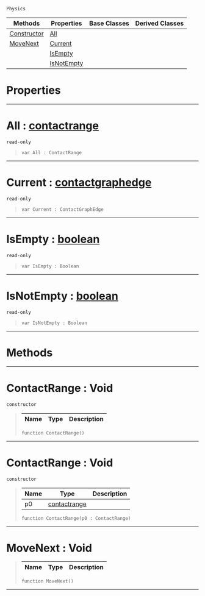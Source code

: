  `Physics`

|Methods|Properties|Base Classes|Derived Classes|
|---|---|---|---|
|[ Constructor](https://github.com/zeroengineteam/ZeroDocs/blob/master/code_reference/class_reference/contactrange.markdown#contactrange-void)|[ All](https://github.com/zeroengineteam/ZeroDocs/blob/master/code_reference/class_reference/contactrange.markdown#all-zero-engine-document)| | |
|[ MoveNext](https://github.com/zeroengineteam/ZeroDocs/blob/master/code_reference/class_reference/contactrange.markdown#movenext-void)|[ Current](https://github.com/zeroengineteam/ZeroDocs/blob/master/code_reference/class_reference/contactrange.markdown#current-zero-engine-docu)| | |
| |[ IsEmpty](https://github.com/zeroengineteam/ZeroDocs/blob/master/code_reference/class_reference/contactrange.markdown#isempty-zero-engine-docu)| | |
| |[ IsNotEmpty](https://github.com/zeroengineteam/ZeroDocs/blob/master/code_reference/class_reference/contactrange.markdown#isnotempty-zero-engine-d)| | |


 #  Properties


---  
 #  All : [contactrange](https://github.com/zeroengineteam/ZeroDocs/blob/master/code_reference/class_reference/contactrange.markdown)

 `read-only`

> 
> ``` lang=cpp, name=Zilch
> var All : ContactRange


---  
 #  Current : [contactgraphedge](https://github.com/zeroengineteam/ZeroDocs/blob/master/code_reference/class_reference/contactgraphedge.markdown)

 `read-only`

> 
> ``` lang=cpp, name=Zilch
> var Current : ContactGraphEdge


---  
 #  IsEmpty : [boolean](https://github.com/zeroengineteam/ZeroDocs/blob/master/code_reference/zilch_base_types/boolean.markdown)

 `read-only`

> 
> ``` lang=cpp, name=Zilch
> var IsEmpty : Boolean


---  
 #  IsNotEmpty : [boolean](https://github.com/zeroengineteam/ZeroDocs/blob/master/code_reference/zilch_base_types/boolean.markdown)

 `read-only`

> 
> ``` lang=cpp, name=Zilch
> var IsNotEmpty : Boolean


---  
 #  Methods


---  
 #  ContactRange : Void

 `constructor`

> 
> |Name|Type|Description|
> |---|---|---|
> ``` lang=cpp, name=Zilch
> function ContactRange()
> ``` 


---  
 #  ContactRange : Void

 `constructor`

> 
> |Name|Type|Description|
> |---|---|---|
> |p0|[contactrange](https://github.com/zeroengineteam/ZeroDocs/blob/master/code_reference/class_reference/contactrange.markdown)| |
> ``` lang=cpp, name=Zilch
> function ContactRange(p0 : ContactRange)
> ``` 


---  
 #  MoveNext : Void

> 
> |Name|Type|Description|
> |---|---|---|
> ``` lang=cpp, name=Zilch
> function MoveNext()
> ``` 


---  
 

 